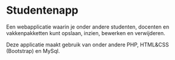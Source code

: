 # Studentenapp

Een webapplicatie waarin je onder andere studenten, docenten en vakkenpakketten kunt opslaan, inzien, bewerken en verwijderen.

Deze applicatie maakt gebruik van onder andere PHP, HTML&CSS (Bootstrap) en MySql.
